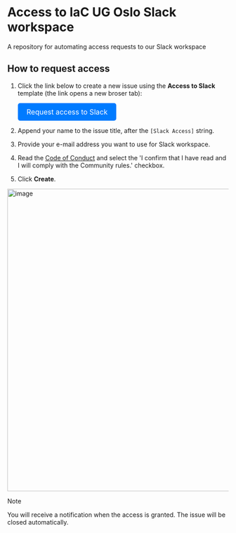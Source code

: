# Access to IaC UG Oslo Slack workspace
A repository for automating access requests to our Slack workspace

## How to request access

1. Click the link below to create a new issue using the **Access to Slack** template (the link opens a new broser tab):

   <a href="https://github.com/iac-oslo/access-slack/issues/new?template=access-to-slack.yml" target="_blank" style="display: inline-block; padding: 10px 20px; font-size: 16px; color: white; background-color: #007bff; text-decoration: none; border-radius: 5px;">Request access to Slack</a>

2. Append your name to the issue title, after the `[Slack Access]` string.
3. Provide your e-mail address you want to use for Slack workspace.
4. Read the [Code of Conduct]() and select the 'I confirm that I have read and I will comply with the Community rules.' checkbox.
5. Click **Create**.

<img width="796" height="688" alt="image" src="https://github.com/user-attachments/assets/a30bb4e6-472c-403f-b6e6-341bbaea6796" />


> [!NOTE]
> You will receive a notification when the access is granted. The issue will be closed automatically.

